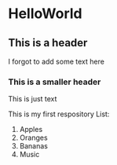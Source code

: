# HelloWorld


## This is a header

I forgot to add some text here

### This is a smaller header

This is just text

This is my first respository
List:

1. Apples
2. Oranges
3. Bananas
4. Music

